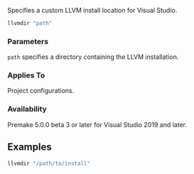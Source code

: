 Specifies a custom LLVM install location for Visual Studio.

```lua
llvmdir "path"
```

### Parameters ###

`path` specifies a directory containing the LLVM installation.

### Applies To ###

Project configurations.

### Availability ###

Premake 5.0.0 beta 3 or later for Visual Studio 2019 and later.

## Examples ##

```lua
llvmdir "/path/to/install"
```

